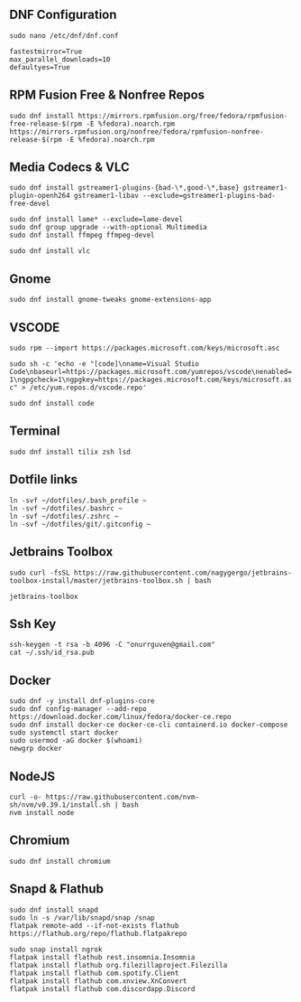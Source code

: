 ## DNF Configuration
`sudo nano /etc/dnf/dnf.conf`

```
fastestmirror=True
max_parallel_downloads=10
defaultyes=True
```


## RPM Fusion Free & Nonfree Repos
`sudo dnf install https://mirrors.rpmfusion.org/free/fedora/rpmfusion-free-release-$(rpm -E %fedora).noarch.rpm https://mirrors.rpmfusion.org/nonfree/fedora/rpmfusion-nonfree-release-$(rpm -E %fedora).noarch.rpm`


## Media Codecs & VLC
```
sudo dnf install gstreamer1-plugins-{bad-\*,good-\*,base} gstreamer1-plugin-openh264 gstreamer1-libav --exclude=gstreamer1-plugins-bad-free-devel

sudo dnf install lame* --exclude=lame-devel
sudo dnf group upgrade --with-optional Multimedia
sudo dnf install ffmpeg ffmpeg-devel

sudo dnf install vlc
```


## Gnome
`sudo dnf install gnome-tweaks gnome-extensions-app`


## VSCODE
`sudo rpm --import https://packages.microsoft.com/keys/microsoft.asc`

`sudo sh -c 'echo -e "[code]\nname=Visual Studio Code\nbaseurl=https://packages.microsoft.com/yumrepos/vscode\nenabled=1\ngpgcheck=1\ngpgkey=https://packages.microsoft.com/keys/microsoft.asc" > /etc/yum.repos.d/vscode.repo'`

`sudo dnf install code`


## Terminal
`sudo dnf install tilix zsh lsd`


## Dotfile links
```
ln -svf ~/dotfiles/.bash_profile ~
ln -svf ~/dotfiles/.bashrc ~
ln -svf ~/dotfiles/.zshrc ~
ln -svf ~/dotfiles/git/.gitconfig ~
```


## Jetbrains Toolbox
```
sudo curl -fsSL https://raw.githubusercontent.com/nagygergo/jetbrains-toolbox-install/master/jetbrains-toolbox.sh | bash

jetbrains-toolbox
```

## Ssh Key
```
ssh-keygen -t rsa -b 4096 -C "onurrguven@gmail.com"
cat ~/.ssh/id_rsa.pub
```

## Docker
```
sudo dnf -y install dnf-plugins-core
sudo dnf config-manager --add-repo https://download.docker.com/linux/fedora/docker-ce.repo
sudo dnf install docker-ce docker-ce-cli containerd.io docker-compose
sudo systemctl start docker
sudo usermod -aG docker $(whoami)
newgrp docker
```

## NodeJS

```
curl -o- https://raw.githubusercontent.com/nvm-sh/nvm/v0.39.1/install.sh | bash
nvm install node
```


## Chromium
`sudo dnf install chromium`

## Snapd & Flathub

```
sudo dnf install snapd
sudo ln -s /var/lib/snapd/snap /snap
flatpak remote-add --if-not-exists flathub https://flathub.org/repo/flathub.flatpakrepo

sudo snap install ngrok
flatpak install flathub rest.insomnia.Insomnia
flatpak install flathub org.filezillaproject.Filezilla
flatpak install flathub com.spotify.Client
flatpak install flathub com.xnview.XnConvert
flatpak install flathub com.discordapp.Discord
```
